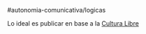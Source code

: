 #autonomia-comunicativa/logicas 

Lo ideal es publicar en base a la [Cultura Libre](Cultura%20Libre.md)
